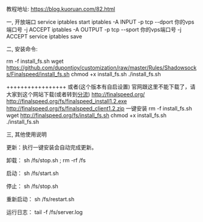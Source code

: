 教程地址: https://blog.kuoruan.com/82.html

一, 开放端口
service iptables start
iptables -A INPUT -p tcp --dport 你的vps端口号 -j ACCEPT
iptables -A OUTPUT -p tcp --sport 你的vps端口号 -j ACCEPT
service iptables save

二, 安装命令:

rm -f install_fs.sh
wget  https://github.com/dupontjoy/customization/raw/master/Rules/Shadowsocks/Finalspeed/install_fs.sh
chmod +x install_fs.sh
./install_fs.sh


+++++++++++++++++
或者(这个版本有自启设置)
官网跟这里不能下载了，请大家到这个网站下载(或者转到[分流](/分流))
http://finalspeed.org/
http://finalspeed.org/fs/finalspeed_install1.2.exe
http://finalspeed.org/fs/finalspeed_client1.2.zip
一键安装
rm -f install_fs.sh
wget http://finalspeed.org/fs/install_fs.sh
chmod +x install_fs.sh
./install_fs.sh

三, 其他使用说明

更新：执行一键安装会自动完成更新。

卸载：
sh /fs/stop.sh ; rm -rf /fs

启动：
sh /fs/start.sh

停止：
sh /fs/stop.sh

重新启动：
sh /fs/restart.sh

运行日志：
tail -f /fs/server.log